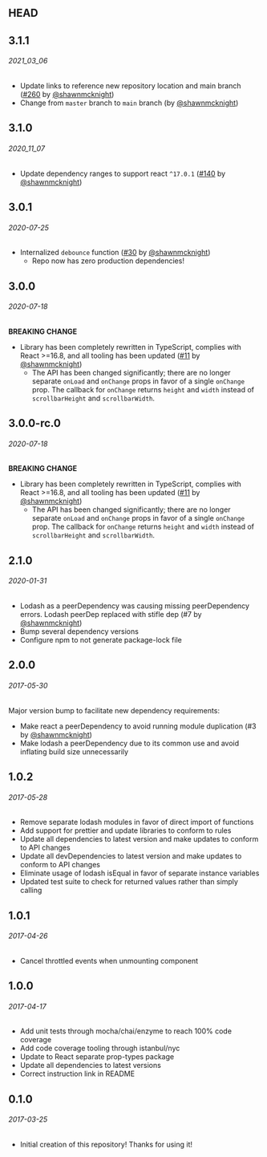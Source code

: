 ## HEAD

## 3.1.1
###### _2021_03_06_
- Update links to reference new repository location and main branch ([#260](https://github.com/shawnmcknight/react-scrollbar-size/pull/260) by [@shawnmcknight](https://github.com/shawnmcknight))
- Change from `master` branch to `main` branch (by [@shawnmcknight](https://github.com/shawnmcknight))

## 3.1.0
###### _2020_11_07_
- Update dependency ranges to support react `^17.0.1` ([#140](https://github.com/shawnmcknight/react-scrollbar-size/pull/140) by [@shawnmcknight](https://github.com/shawnmcknight))

## 3.0.1
###### _2020-07-25_
- Internalized `debounce` function ([#30](https://github.com/shawnmcknight/react-scrollbar-size/pull/30) by [@shawnmcknight](https://github.com/shawnmcknight))
  - Repo now has zero production dependencies!

## 3.0.0
###### _2020-07-18_
**BREAKING CHANGE**
- Library has been completely rewritten in TypeScript, complies with React >=16.8, and all tooling has been updated ([#11](https://github.com/shawnmcknight/react-scrollbar-size/pull/11) by [@shawnmcknight](https://github.com/shawnmcknight))
  - The API has been changed significantly; there are no longer separate `onLoad` and `onChange` props in favor of a single `onChange` prop.  The callback for `onChange` returns `height` and `width` instead of `scrollbarHeight` and `scrollbarWidth`.

## 3.0.0-rc.0
###### _2020-07-18_
**BREAKING CHANGE**
- Library has been completely rewritten in TypeScript, complies with React >=16.8, and all tooling has been updated ([#11](https://github.com/shawnmcknight/react-scrollbar-size/pull/11) by [@shawnmcknight](https://github.com/shawnmcknight))
  - The API has been changed significantly; there are no longer separate `onLoad` and `onChange` props in favor of a single `onChange` prop.  The callback for `onChange` returns `height` and `width` instead of `scrollbarHeight` and `scrollbarWidth`.

## 2.1.0
###### _2020-01-31_
- Lodash as a peerDependency was causing missing peerDependency errors.  Lodash peerDep replaced with stifle dep (#7 by [@shawnmcknight](https://github.com/shawnmcknight))
- Bump several dependency versions
- Configure npm to not generate package-lock file

## 2.0.0

###### _2017-05-30_
Major version bump to facilitate new dependency requirements:
- Make react a peerDependency to avoid running module duplication (#3 by [@shawnmcknight](https://github.com/shawnmcknight))
- Make lodash a peerDependency due to its common use and avoid inflating build size unnecessarily

## 1.0.2

###### _2017-05-28_
- Remove separate lodash modules in favor of direct import of functions
- Add support for prettier and update libraries to conform to rules
- Update all dependencies to latest version and make updates to conform to API changes
- Update all devDependencies to latest version and make updates to conform to API changes
- Eliminate usage of lodash isEqual in favor of separate instance variables
- Updated test suite to check for returned values rather than simply calling

## 1.0.1

###### _2017-04-26_
- Cancel throttled events when unmounting component

## 1.0.0

###### _2017-04-17_
- Add unit tests through mocha/chai/enzyme to reach 100% code coverage
- Add code coverage tooling through istanbul/nyc
- Update to React separate prop-types package
- Update all dependencies to latest versions
- Correct instruction link in README

## 0.1.0

###### _2017-03-25_
- Initial creation of this repository!  Thanks for using it!
